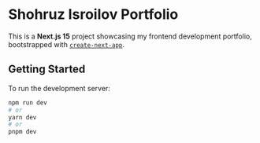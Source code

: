 # Shohruz Isroilov Portfolio

This is a **Next.js 15** project showcasing my frontend development portfolio, bootstrapped with [`create-next-app`](https://nextjs.org/docs/app/api-reference/cli/create-next-app).

## Getting Started

To run the development server:

```bash
npm run dev
# or
yarn dev
# or
pnpm dev
```
